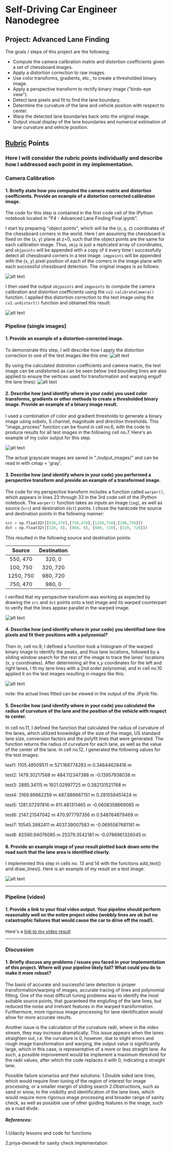 
# Self-Driving Car Engineer Nanodegree

## Project: Advanced Lane Finding


The goals / steps of this project are the following:

* Compute the camera calibration matrix and distortion coefficients given a set of chessboard images.
* Apply a distortion correction to raw images.
* Use color transforms, gradients, etc., to create a thresholded binary image.
* Apply a perspective transform to rectify binary image ("birds-eye view").
* Detect lane pixels and fit to find the lane boundary.
* Determine the curvature of the lane and vehicle position with respect to center.
* Warp the detected lane boundaries back onto the original image.
* Output visual display of the lane boundaries and numerical estimation of lane curvature and vehicle position.

[//]: # (Image References)

[image]: ./camera_cal/calibration1.jpg "Distorted"
[image1]: ./output_images/undist_calibration1.jpg "Undistorted"
[image2]: ./test_images/test2.jpg "Road Untransformed"
[image21]: ./output_images/undist_test2.jpg "Road Transformed"
[image3]: ./output_images/colorbinary_test2.jpg "Color Binary Example"
[image4]: ./output_images/warped_test2.jpg "Warp Example"
[image5]: ./output_images/outimg_test2.jpg "Fit Visual"
[image6]: ./output_images/result_test2.jpg "Output"
[video1]: ./test_video.mp4 "Video"

## [Rubric](https://review.udacity.com/#!/rubrics/571/view) Points

### Here I will consider the rubric points individually and describe how I addressed each point in my implementation.  


### Camera Calibration

#### 1. Briefly state how you computed the camera matrix and distortion coefficients. Provide an example of a distortion corrected calibration image.

The code for this step is contained in the first code cell of the IPython notebook located in "P4 - Advanced Lane Finding Final.ipynb".  

I start by preparing "object points", which will be the (x, y, z) coordinates of the chessboard corners in the world. Here I am assuming the chessboard is fixed on the (x, y) plane at z=0, such that the object points are the same for each calibration image.  Thus, `objp` is just a replicated array of coordinates, and `objpoints` will be appended with a copy of it every time I successfully detect all chessboard corners in a test image.  `imgpoints` will be appended with the (x, y) pixel position of each of the corners in the image plane with each successful chessboard detection. The original images is as follows:

![alt text][image]

I then used the output `objpoints` and `imgpoints` to compute the camera calibration and distortion coefficients using the `cv2.calibrateCamera()` function.  I applied this distortion correction to the test image using the `cv2.undistort()` function and obtained this result: 

![alt text][image1]

### Pipeline (single images)

#### 1. Provide an example of a distortion-corrected image.

To demonstrate this step, I will describe how I apply the distortion correction to one of the test images like this one:
![alt text][image2]

By using the calculated distrotion coefficients and camera matrix, the test image can be undistorted as can be seen below (red bounding lines are also applied to ensure the vertices used for transformation and warping engulf the lane lines):
![alt text][image21]


#### 2. Describe how (and identify where in your code) you used color transforms, gradients or other methods to create a thresholded binary image.  Provide an example of a binary image result.

I used a combination of color and gradient thresholds to generate a binary image using sobelx, S channel, magnitude and direction thresholds. This "image_process" function can be found in cell no.6, with the code to produce results for all test images in the following cell no.7.   Here's an example of my color output for this step.

![alt text][image3]

The actual grayscale images are saved in "./output_images/" and can be read in with cmap = 'gray'.

#### 3. Describe how (and identify where in your code) you performed a perspective transform and provide an example of a transformed image.

The code for my perspective transform includes a function called `warper()`, which appears in lines 23 through 33 in the 3rd code cell of the IPython notebook.  The `warper()` function takes as inputs an image (`img`), as well as source (`src`) and destination (`dst`) points.  I chose the hardcode the source and destination points in the following manner:

```python
src = np.float32([[550,470],[750,470],[1250,750],[100,750]])
dst = np.float32([[320, 0], [980, 0], [980, 720], [320, 720]])
```

This resulted in the following source and destination points:

| Source        | Destination   | 
|:-------------:|:-------------:| 
| 550, 470      | 320, 0        | 
| 100, 750      | 320, 720      |
| 1250, 750     | 980, 720      |
| 750, 470      | 980, 0        |

I verified that my perspective transform was working as expected by drawing the `src` and `dst` points onto a test image and its warped counterpart to verify that the lines appear parallel in the warped image.

![alt text][image4]

#### 4. Describe how (and identify where in your code) you identified lane-line pixels and fit their positions with a polynomial?

Then in, cell no.9, I defined a function took a histogram of the warped binary image to identify the peaks, and thus lane locations, followed by a sliding window search for the rest of the image to trace the lanes' locations (x, y coordinates). After determining all the x,y coordinates for the left and right lanes, I fit my lane lines with a 2nd order polynomial, and in cell no.10 applied it on the test images resulting in images like this:

![alt text][image5]

note: the actual lines fitted can be viewed in the output of the .IPynb file.

#### 5. Describe how (and identify where in your code) you calculated the radius of curvature of the lane and the position of the vehicle with respect to center.

In cell no.11, I defined the function that calculated the radius of curvature of the lanes, which utilized knowledge of the size of the image, US standard lane size, conversion factors and the polyfit lines that were generated. The function returns the radius of curvature for each lane, as well as the value of the center of the lane. In cell no.12, I generated the following values for the test images:

test1: 1105.48509511 m 521.166774283 m 0.34644628418 m

test2: 1479.30217568 m 484.112347388 m -0.13957938038 m

test3: 2885.34115 m 1921.02997725 m 0.382131521768 m

test4: 3169.89862259 m 487.888667151 m 0.281559451424 m

test5: 1281.07297816 m 611.481311465 m -0.0608358669085 m

test6: 2147.21547042 m 470.977797356 m 0.548764879469 m

test7: 10545.3982411 m 4037.39007583 m -0.0695567681181 m

test8: 82590.94076085 m 25379.3542181 m -0.0786961326045 m

#### 6. Provide an example image of your result plotted back down onto the road such that the lane area is identified clearly.

I implemented this step in cells no. 13 and 14 with the functions add_text() and draw_lines(). Here is an example of my result on a test image:

![alt text][image6]

---

### Pipeline (video)

#### 1. Provide a link to your final video output.  Your pipeline should perform reasonably well on the entire project video (wobbly lines are ok but no catastrophic failures that would cause the car to drive off the road!).

Here's a [link to my video result](./project_video.mp4)

---

### Discussion

#### 1. Briefly discuss any problems / issues you faced in your implementation of this project.  Where will your pipeline likely fail?  What could you do to make it more robust?

The basis of accurate and successful lane detection is proper transformation/warping of images, accurate tracing of lines and polynomial fitting. One of the most difficult tuning problems was to identify the most suitable source points, that guaranteed the englufing of the lane lines, but reduced the noise and irrelvant features in the warped transformation. Furthermore, more rigorous image processing for lane identification would allow for more accurate results.

Another issue is the calculation of the curvature radii, where in the video stream, they may increase dramatically. This issue appears when the lanes straighten out, i.e. the curvature is 0, however, due to slight errors and rough image transformation and warping, the output value is significantly large, which in this case, is representative of a more or less straight lane. As such, a possible improvement would be implement a maximum threshold for the radii values, after which the code replaces it with 0, indicating a straight lane.

Possible failure scenarios and their solutions:
1.Double sided lane lines, which would require finer tuning of the region of interest for image processing, or a smaller margin of sliding search
2.Obstructions, such as sand or snow, to the visibility and identification of the lane lines, which would require more rigorous image processing and broader range of sanity check, as well as possible use of other guiding features in the image, such as a road divde.

##### References:
1.Udacity lessons and code for functions

2.priya-dwivedi for sanity check implementation
